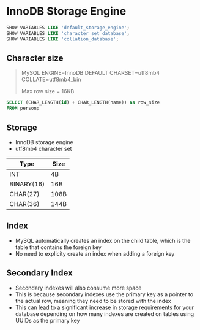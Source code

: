 # InnoDB Storage Engine

```sql
SHOW VARIABLES LIKE 'default_storage_engine';
SHOW VARIABLES LIKE 'character_set_database';
SHOW VARIABLES LIKE 'collation_database';
```

## Character size

>  MySQL
> ENGINE=InnoDB DEFAULT CHARSET=utf8mb4 COLLATE=utf8mb4_bin
> 
> Max row size = 16KB

```sql
SELECT (CHAR_LENGTH(id) + CHAR_LENGTH(name)) as row_size
FROM person;
```

## Storage

* InnoDB storage engine
* utf8mb4 character set

| Type       | Size |
| ---------- | ---- |
| INT        | 4B   |
| BINARY(16) | 16B  |
| CHAR(27)   | 108B |
| CHAR(36)   | 144B |

## Index

* MySQL automatically creates an index on the child table, which is the table that contains the foreign key
* No need to explicity create an index when adding a foreign key

## Secondary Index

* Secondary indexes will also consume more space
* This is because secondary indexes use the primary key as a pointer to the actual row, meaning they need to be stored with the index
* This can lead to a significant increase in storage requirements for your database depending on how many indexes are created on tables using UUIDs as the primary key

